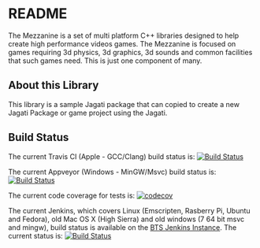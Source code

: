 # README #

The Mezzanine is a set of multi platform C++ libraries designed to help create high performance
videos games. The Mezzanine is focused on games requiring 3d physics, 3d graphics, 3d sounds and
common facilities that such games need. This is just one component of many.

## About this Library ##

This library is a sample Jagati package that can copied to create a new Jagati Package or game project using the Jagati.

## Build Status ##

The current Travis CI (Apple - GCC/Clang) build status is:
[![Build Status](https://travis-ci.org/BlackToppStudios/Mezz_PackageName.svg?branch=master)](https://travis-ci.org/BlackToppStudios/Mezz_PackageName)

The current Appveyor (Windows - MinGW/Msvc) build status is:
[![Build Status](https://ci.appveyor.com/api/projects/status/github/BlackToppStudios/Mezz_PackageName?branch=master&svg=true)](https://ci.appveyor.com/project/Sqeaky/mezz-packagename)

The current code coverage for tests is:
[![codecov](https://codecov.io/gh/BlackToppStudios/Mezz_PackageName/branch/master/graph/badge.svg)](https://codecov.io/gh/BlackToppStudios/Mezz_PackageName)

The current Jenkins, which covers Linux (Emscripten, Rasberry Pi, Ubuntu and Fedora), old Mac OS X (High Sierra) and old windows (7 64 bit msvc and mingw), build status is available on the [BTS Jenkins Instance](http://blacktopp.ddns.net:8080/blue/organizations/jenkins/Mezz_PackageName/activity). The current status is: [![Build Status](http://blacktopp.ddns.net:8080/job/Mezz_PackageName/job/master/badge/icon)](http://blacktopp.ddns.net:8080/blue/organizations/jenkins/Mezz_PackageName/activity)
